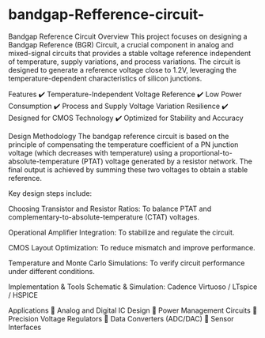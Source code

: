 # bandgap-Refference-circuit-
Bandgap Reference Circuit
Overview
This project focuses on designing a Bandgap Reference (BGR) Circuit, a crucial component in analog and mixed-signal circuits that provides a stable voltage reference independent of temperature, supply variations, and process variations. The circuit is designed to generate a reference voltage close to 1.2V, leveraging the temperature-dependent characteristics of silicon junctions.

Features
✔️ Temperature-Independent Voltage Reference
✔️ Low Power Consumption
✔️ Process and Supply Voltage Variation Resilience
✔️ Designed for CMOS Technology
✔️ Optimized for Stability and Accuracy

Design Methodology
The bandgap reference circuit is based on the principle of compensating the temperature coefficient of a PN junction voltage (which decreases with temperature) using a proportional-to-absolute-temperature (PTAT) voltage generated by a resistor network. The final output is achieved by summing these two voltages to obtain a stable reference.

Key design steps include:

Choosing Transistor and Resistor Ratios: To balance PTAT and complementary-to-absolute-temperature (CTAT) voltages.

Operational Amplifier Integration: To stabilize and regulate the circuit.

CMOS Layout Optimization: To reduce mismatch and improve performance.

Temperature and Monte Carlo Simulations: To verify circuit performance under different conditions.

Implementation & Tools
Schematic & Simulation: Cadence Virtuoso / LTspice / HSPICE

Applications
📌 Analog and Digital IC Design
📌 Power Management Circuits
📌 Precision Voltage Regulators
📌 Data Converters (ADC/DAC)
📌 Sensor Interfaces


